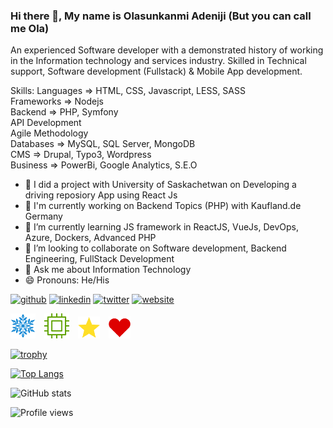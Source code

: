 ### Hi there 👋, My name is Olasunkanmi Adeniji (But you can call me Ola)
An experienced Software developer with a demonstrated history of working in the Information technology and services industry. Skilled in Technical support, Software development (Fullstack) & Mobile App development. 

Skills: Languages => HTML, CSS, Javascript, LESS, SASS  <br>
Frameworks => Nodejs <br>
Backend => PHP, Symfony <br>
API Development  <br>
Agile Methodology   <br>
Databases => MySQL, SQL Server, MongoDB <br>
CMS => Drupal, Typo3, Wordpress <br>
Business => PowerBi, Google Analytics, S.E.O

- 🔭 I did a project with University of Saskachetwan on Developing a driving reposiory App using React Js 
- 🔭 I'm currently working on Backend Topics (PHP) with Kaufland.de Germany
- 🌱 I’m currently learning JS framework in ReactJS, VueJs, DevOps, Azure, Dockers, Advanced PHP 
- 👯 I’m looking to collaborate on Software development, Backend Engineering, FullStack Development 
- 💬 Ask me about Information Technology 
- 😄 Pronouns: He/His 


[<img src='https://cdn.jsdelivr.net/npm/simple-icons@3.0.1/icons/github.svg' alt='github' height='40'>](https://github.com/dolpazinho)  [<img src='https://cdn.jsdelivr.net/npm/simple-icons@3.0.1/icons/linkedin.svg' alt='linkedin' target="_blank" height='40'>](https://www.linkedin.com/in/dolpaz/)  [<img src='https://cdn.jsdelivr.net/npm/simple-icons@3.0.1/icons/twitter.svg' alt='twitter' target="_blank" height='40'>](https://twitter.com/dolpaz)  [<img src='https://cdn.jsdelivr.net/npm/simple-icons@3.0.1/icons/icloud.svg' alt='website' target="_blank" height='40'>](https://stackoverflow.com/users/4301382/olasunkanmi)  

<a href='https://archiveprogram.github.com/'><img src='https://raw.githubusercontent.com/acervenky/animated-github-badges/master/assets/acbadge.gif' width='40' height='40'></a> <a href='https://docs.github.com/en/developers'><img src='https://raw.githubusercontent.com/acervenky/animated-github-badges/master/assets/devbadge.gif' width='40' height='40'></a> <a href='https://stars.github.com/'><img src='https://raw.githubusercontent.com/acervenky/animated-github-badges/master/assets/starbadge.gif' width='35' height='35'></a> <a href='https://docs.github.com/en/github/supporting-the-open-source-community-with-github-sponsors'><img src='https://raw.githubusercontent.com/acervenky/animated-github-badges/master/assets/sponsorbadge.gif' width='35' height='35'></a> 

[![trophy](https://github-profile-trophy.vercel.app/?username=dolpazinho)](https://github.com/ryo-ma/github-profile-trophy)

[![Top Langs](https://github-readme-stats.vercel.app/api/top-langs/?username=dolpazinho)](https://github.com/anuraghazra/github-readme-stats)

![GitHub stats](https://github-readme-stats.vercel.app/api?username=dolpazinho&show_icons=true)  

![Profile views](https://gpvc.arturio.dev/dolpazinho)  
